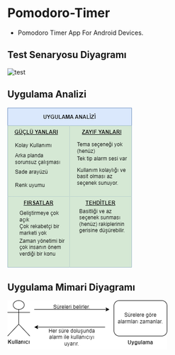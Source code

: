 # Pomodoro-Timer
* Pomodoro Timer App For Android Devices.

## Test Senaryosu Diyagramı
![test](https://raw.githubusercontent.com/TarikOztoprak/Pomodoro-Timer/master/Test%20Senaryosu%20Diyagram%C4%B1.png)

## Uygulama Analizi
![analiz](https://github.com/TarikOztoprak/Pomodoro-Timer/blob/master/Uygulama%20Analizi.png)

## Uygulama Mimari Diyagramı
![mimari](https://github.com/TarikOztoprak/Pomodoro-Timer/blob/master/Uygulama%20Mimari%20Diyagram%C4%B1.png)

